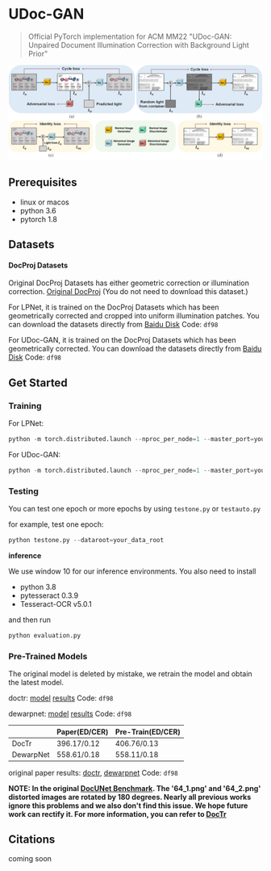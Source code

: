 # UDoc-GAN

> Official PyTorch implementation for ACM MM22 "UDoc-GAN: Unpaired Document Illumination Correction with Background Light Prior"

![overall_end](./image/overall.jpg)

## Prerequisites

* linux or macos
* python 3.6
* pytorch 1.8

## Datasets

#### DocProj Datasets

Original DocProj Datasets has either geometric correction or illumination correction. [Original DocProj](https://github.com/xiaoyu258/DocProj) (You do not need to download this dataset.)

For LPNet, it is trained on the DocProj Datasets which has been geometrically corrected and cropped into uniform illumination patches. You can download the datasets directly from [Baidu Disk](https://pan.baidu.com/s/12n7q0g_CkGoUHe_Juff46w) Code: `df98`

For UDoc-GAN, it is trained on the DocProj Datasets which has been geometrically corrected. You can download the datasets directly from [Baidu Disk](https://pan.baidu.com/s/1yetkBQvTq4tU4cNIYGLw4w) Code: `df98`

## Get Started

### Training

For LPNet: 

```Python
python -m torch.distributed.launch --nproc_per_node=1 --master_port=your_port --data_dir=your_lpnet_data_dir LPNet.py
```

For UDoc-GAN: 

```python
python -m torch.distributed.launch --nproc_per_node=1 --master_port=your_port --data_dir=your_udoc_data_dir UDoc_GAN.py
```

### Testing

You can test one epoch or more epochs by using `testone.py` or `testauto.py`

for example, test one epoch: 

```python
python testone.py --dataroot=your_data_root
```

**inference**

We use window 10 for our inference environments. You also need to install

* python 3.8
* pytesseract 0.3.9
* Tesseract-OCR v5.0.1

and then run

```python
python evaluation.py
```

### Pre-Trained Models

The original model is deleted by mistake, we retrain the model and obtain the latest model.

doctr: [model](https://pan.baidu.com/s/1wdvyXEUWnZvFBkuGZwP2PQ) [results](https://pan.baidu.com/s/1XdWXSoE7ukcWNPPawzuiQA) Code: `df98`

dewarpnet: [model](https://pan.baidu.com/s/1hQFeAs-cDmwbw2qMBE09Dg) [results](https://pan.baidu.com/s/1dlbE_yo94_AlvavPf00fjQ) Code: `df98`

|           | Paper(ED/CER) | Pre-Train(ED/CER) |
| --------- | ------------- | ----------------- |
| DocTr     | 396.17/0.12   | 406.76/0.13       |
| DewarpNet | 558.61/0.18   | 558.11/0.18       |

original paper results: [doctr](https://pan.baidu.com/s/1rgweBKhvUrRKQeX6uJg3TA), [dewarpnet](https://pan.baidu.com/s/1KhS3VD9UhtGL_ide5zSPhQ) Code: `df98`

**NOTE: In the original [DocUNet Benchmark](https://www3.cs.stonybrook.edu/~cvl/docunet.html). The '64_1.png' and '64_2.png' distorted images are rotated by 180 degrees. Nearly all previous works ignore this problems and we also don't find this issue. We hope future work can rectify it. For more information, you can refer to [DocTr](https://github.com/fh2019ustc/DocTr)**


## Citations

coming soon
